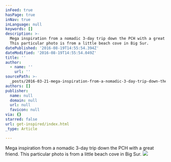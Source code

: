 ```yaml
---
inFeed: true
hasPage: true
inNav: true
inLanguage: null
keywords: []
description: >-
  Mega inspiration from a nomadic 3-day trip down the PCH with a great friend.
  This particular photo is from a little beach cove in Big Sur.
datePublished: '2016-08-19T14:55:54.394Z'
dateModified: '2016-08-19T14:55:54.049Z'
title: ''
author:
  - name: ''
    url: ''
sourcePath: >-
  _posts/2016-03-21-mega-inspiration-from-a-nomadic-3-day-trip-down-the-pch-with.md
authors: []
publisher:
  name: null
  domain: null
  url: null
  favicon: null
via: {}
starred: false
url: get-inspired/index.html
_type: Article

---
```

Mega inspiration from a nomadic 3-day trip down the PCH with a great friend. This particular photo is from a little beach cove in Big Sur.
![](https://the-grid-user-content.s3-us-west-2.amazonaws.com/45a3ac7c-7e8a-48ba-be60-2b8c9cbbbbdd.jpg)